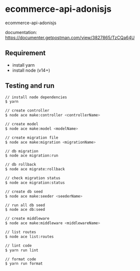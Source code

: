 # ecommerce-api-adonisjs

ecommerce-api-adonisjs

documentation: <https://documenter.getpostman.com/view/3827865/TzCQa64U>

## Requirement

- install yarn
- install node (v14+)

## Testing and run

```zsh
// install node dependencies
$ yarn

// create controller
$ node ace make:controller <controllerName>

// create model
$ node ace make:model <modelName>

// create migration file
$ node ace make:migration <migrationName>

// db migration
$ node ace migration:run

// db rollback
$ node ace migrate:rollback

// check migration status
$ node ace migration:status

// create db seed
$ node ace make:seeder <seederName>

// run all db seed
$ node ace db:seed

// create middleware
$ node ace make:middleware <middlewareName>

// list routes
$ node ace list:routes

// lint code
$ yarn run lint

// format code
$ yarn run format
```

